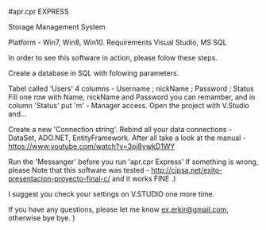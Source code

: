#apr.cpr EXPRESS

Storage Management System

Platform - Win7, Win8, Win10. Requirements Visual Studio, MS SQL

In order to see this software in action, please folow these steps.

Create a database in SQL with folowing parameters.

Tabel called 'Users'
4 columns - Username ; nickName ; Password ; Status
Fill one row with Name, nickName and Password you can remamber, and in column 'Status' put 'm' - Manager access.
Open the project with V.Studio and...

Create a new 'Connection string'.
Rebind all your data connections - DataSet, ADO.NET, EntityFramework.
After all take a look at the manual - https://www.youtube.com/watch?v=3pj8ywkD1WY

Run the 'Messanger' before you run 'apr.cpr Express'
If something is wrong, please Note that this software was tested - http://cipsa.net/exito-presentacion-proyecto-final-c/ and it works FINE .)

I suggest you check your settings on V.STUDIO one more time.

If you have any questions, please let me know ex.erkir@gmail.com, otherwise bye bye. )

